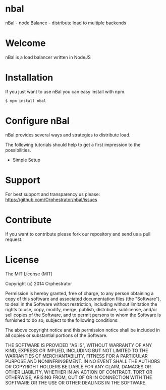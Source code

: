 nbal
====

nBal - node Balance - distribute load to multiple backends


Welcome
=======

nBal is a load balancer written in NodeJS

Installation
============

If you just want to use nBal you can easy install with npm.

```
$ npm install nbal
```

Configure nBal
==============

nBal provides several ways and strategies to distribute load.

The following tutorials should help to get a first impression to the possibilities.
		  
  * Simple Setup
  
Support
=======

For best support and transparency us please:
<https://github.com/Orphestrator/nbal/issues>

Contribute
==========

If you want to contribute please fork our repository and send us a pull request.

License
=======

The MIT License (MIT)

Copyright (c) 2014 Orphestrator

Permission is hereby granted, free of charge, to any person obtaining a copy
of this software and associated documentation files (the "Software"), to deal
in the Software without restriction, including without limitation the rights
to use, copy, modify, merge, publish, distribute, sublicense, and/or sell
copies of the Software, and to permit persons to whom the Software is
furnished to do so, subject to the following conditions:

The above copyright notice and this permission notice shall be included in all
copies or substantial portions of the Software.

THE SOFTWARE IS PROVIDED "AS IS", WITHOUT WARRANTY OF ANY KIND, EXPRESS OR
IMPLIED, INCLUDING BUT NOT LIMITED TO THE WARRANTIES OF MERCHANTABILITY,
FITNESS FOR A PARTICULAR PURPOSE AND NONINFRINGEMENT. IN NO EVENT SHALL THE
AUTHORS OR COPYRIGHT HOLDERS BE LIABLE FOR ANY CLAIM, DAMAGES OR OTHER
LIABILITY, WHETHER IN AN ACTION OF CONTRACT, TORT OR OTHERWISE, ARISING FROM,
OUT OF OR IN CONNECTION WITH THE SOFTWARE OR THE USE OR OTHER DEALINGS IN THE
SOFTWARE.
